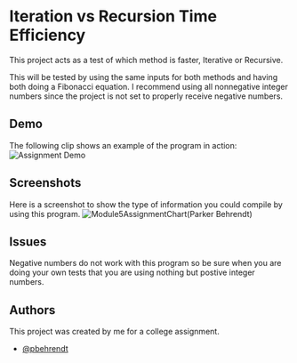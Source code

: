 


# Iteration vs Recursion Time Efficiency

This project acts as a test of which method is faster, Iterative or Recursive.

This will be tested by using the same inputs for both methods and having both doing a Fibonacci equation.
I recommend using all nonnegative integer numbers since the project is not set to properly receive negative numbers.



## Demo

The following clip shows an example of the program in action:
![Assignment Demo](https://user-images.githubusercontent.com/90351944/138159337-ed2b28ff-5310-4a70-afaa-46fa3e7b807f.gif)


  
## Screenshots

Here is a screenshot to show the type of information
you could compile by using this program.
![Module5AssignmentChart(Parker Behrendt)](https://user-images.githubusercontent.com/90351944/138158780-fc950eb8-0583-4d3c-b6fc-5142bf638bdf.JPG)

## Issues

Negative numbers do not work with this program so be sure when you are doing your own tests 
that you are using nothing but postive integer numbers.
  
## Authors
This project was created by me for a college assignment.
- [@pbehrendt](https://github.com/pbehrendt)

  
